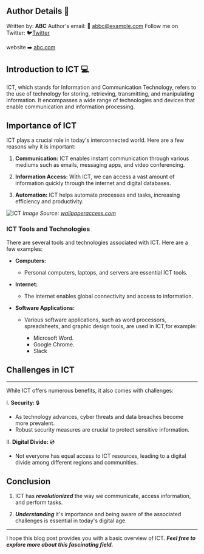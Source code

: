 ## Author Details :memo:

Written by: **ABC**
Author's email: :email: abbc@example.com
Follow me on Twitter: &#x1F426;[Twitter](https://twitter.com/YourTwitterHandle) 
         
website  :arrow_right:    [abc.com](https://www.abc.com)

  
## Introduction to ICT 	:computer:

ICT, which stands for Information and Communication Technology, refers to the use of technology for storing, retrieving, transmitting, and manipulating information. It encompasses a wide range of technologies and devices that enable communication and information processing.

## Importance of ICT

ICT plays a crucial role in today's interconnected world. Here are a few reasons why it is important:

1. **Communication:** ICT enables instant communication through various mediums such as emails, messaging apps, and video conferencing.

2. **Information Access:** With ICT, we can access a vast amount of information quickly through the internet and digital databases.

3. **Automation:** ICT helps automate processes and tasks, increasing efficiency and productivity.

![ICT](https://wallpaperaccess.com/full/2889973.jpg)
*Image Source: [wallpaperaccess.com](https://wallpaperaccess.com/ict)*

### ICT Tools and Technologies

There are several tools and technologies associated with ICT. Here are a few examples:

- **Computers:** 
  - Personal computers, laptops, and servers are essential ICT tools.

- **Internet:** 
   - The internet enables global connectivity and access to information.

- **Software Applications:**
  -  Various software applications, such as word processors, spreadsheets, and graphic design tools, are used in ICT,for example:
  
     -  Microsoft Word.
     - Google Chrome.
     - Slack

## Challenges in ICT
---

 While ICT offers numerous benefits, it also comes with challenges:

I. **Security:**  :lock:
- As technology advances, cyber threats and data breaches become more prevalent.
- Robust security measures are crucial to protect sensitive information.

II. **Digital Divide:** 	:cd:
- Not everyone has equal access to ICT resources, leading to a digital divide among different regions and communities.

## Conclusion
1. ICT has **_revolutionized_** the way we communicate, access information, and perform tasks.
   
2. **_Understanding_** it's importance and being aware of the associated challenges is essential in today's digital age.

---
   I hope this blog post provides you with a basic overview of ICT. **_Feel free to explore more about this fascinating field._**




  




